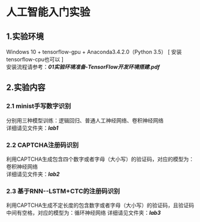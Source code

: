 # 人工智能入门实验
## 1.实验环境         
Windows 10 + tensorflow-gpu + Anaconda3.4.2.0（Python 3.5） [ 安装tensorflow-cpu也可以 ]     
安装流程请参考：***01实验环境准备-TensorFlow开发环境搭建.pdf***

## 2.实验内容
### 2.1 minist手写数字识别         
分别用三种模型训练：逻辑回归、普通人工神经网络、卷积神经网络    
详细请见文件夹：***lab1***    
### 2.2 CAPTCHA注册码识别       
利用CAPTCHA生成包含四个数字或者字母（大小写）的验证码，对应的模型为：卷积神经网络         
详细请见文件夹：***lab2***    
### 2.3 基于RNN--LSTM+CTC的注册码识别      
利用CAPTCHA生成不定长度的包含数字或者字母（大小写）的验证码，且验证码中间有空格，对应的模型为：循环神经网络
详细请见文件夹：***lab3***

